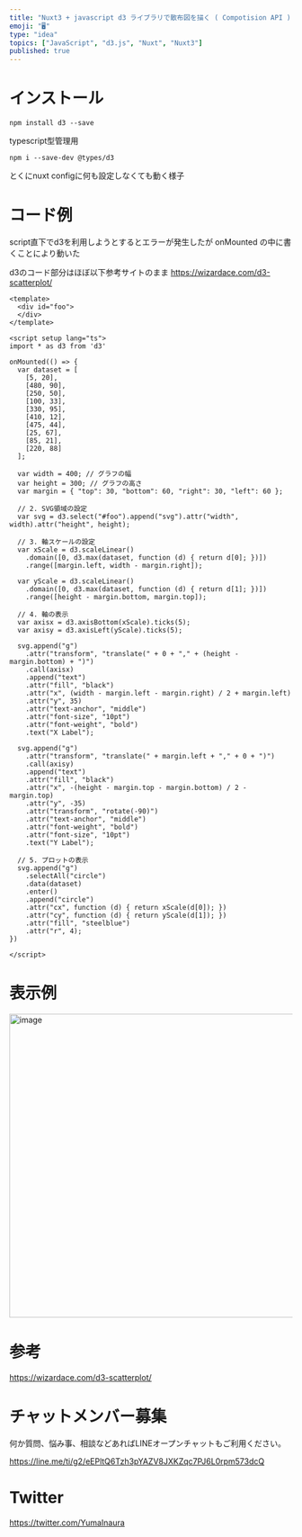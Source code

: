 ```yaml
---
title: "Nuxt3 + javascript d3 ライブラリで散布図を描く ( Compotision API ) ( script setup "
emoji: "🖥"
type: "idea"
topics: ["JavaScript", "d3.js", "Nuxt", "Nuxt3"]
published: true
---
```


# インストール

```
npm install d3 --save
```

typescript型管理用

```
npm i --save-dev @types/d3
```

とくにnuxt configに何も設定しなくても動く様子

# コード例


script直下でd3を利用しようとするとエラーが発生したが onMounted の中に書くことにより動いた

d3のコード部分はほぼ以下参考サイトのまま
https://wizardace.com/d3-scatterplot/

```vue
<template>
  <div id="foo">
  </div>
</template>

<script setup lang="ts">
import * as d3 from 'd3'

onMounted(() => {
  var dataset = [
    [5, 20],
    [480, 90],
    [250, 50],
    [100, 33],
    [330, 95],
    [410, 12],
    [475, 44],
    [25, 67],
    [85, 21],
    [220, 88]
  ];

  var width = 400; // グラフの幅
  var height = 300; // グラフの高さ
  var margin = { "top": 30, "bottom": 60, "right": 30, "left": 60 };

  // 2. SVG領域の設定
  var svg = d3.select("#foo").append("svg").attr("width", width).attr("height", height);

  // 3. 軸スケールの設定
  var xScale = d3.scaleLinear()
    .domain([0, d3.max(dataset, function (d) { return d[0]; })])
    .range([margin.left, width - margin.right]);

  var yScale = d3.scaleLinear()
    .domain([0, d3.max(dataset, function (d) { return d[1]; })])
    .range([height - margin.bottom, margin.top]);

  // 4. 軸の表示
  var axisx = d3.axisBottom(xScale).ticks(5);
  var axisy = d3.axisLeft(yScale).ticks(5);

  svg.append("g")
    .attr("transform", "translate(" + 0 + "," + (height - margin.bottom) + ")")
    .call(axisx)
    .append("text")
    .attr("fill", "black")
    .attr("x", (width - margin.left - margin.right) / 2 + margin.left)
    .attr("y", 35)
    .attr("text-anchor", "middle")
    .attr("font-size", "10pt")
    .attr("font-weight", "bold")
    .text("X Label");

  svg.append("g")
    .attr("transform", "translate(" + margin.left + "," + 0 + ")")
    .call(axisy)
    .append("text")
    .attr("fill", "black")
    .attr("x", -(height - margin.top - margin.bottom) / 2 - margin.top)
    .attr("y", -35)
    .attr("transform", "rotate(-90)")
    .attr("text-anchor", "middle")
    .attr("font-weight", "bold")
    .attr("font-size", "10pt")
    .text("Y Label");

  // 5. プロットの表示
  svg.append("g")
    .selectAll("circle")
    .data(dataset)
    .enter()
    .append("circle")
    .attr("cx", function (d) { return xScale(d[0]); })
    .attr("cy", function (d) { return yScale(d[1]); })
    .attr("fill", "steelblue")
    .attr("r", 4);
})

</script>
```

# 表示例

<img width="540" alt="image" src="https://user-images.githubusercontent.com/13635059/220295376-2a844285-6340-43d2-b945-d9ce1d25b15c.png">

# 参考

https://wizardace.com/d3-scatterplot/


# チャットメンバー募集


何か質問、悩み事、相談などあればLINEオープンチャットもご利用ください。

https://line.me/ti/g2/eEPltQ6Tzh3pYAZV8JXKZqc7PJ6L0rpm573dcQ


# Twitter

https://twitter.com/YumaInaura

